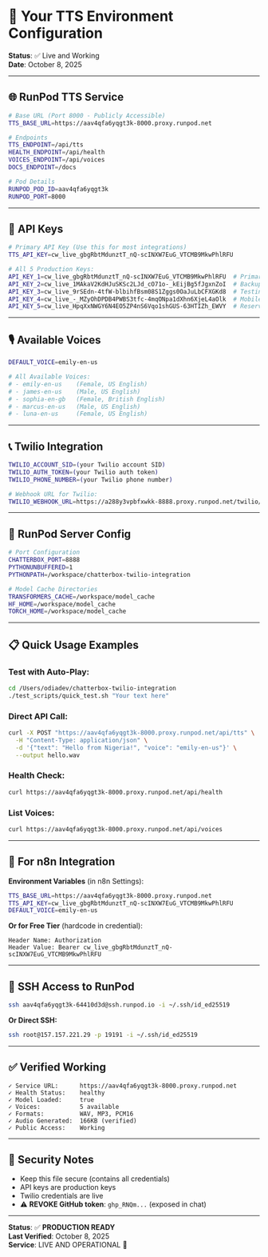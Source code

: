 # 🔑 Your TTS Environment Configuration

**Status**: ✅ Live and Working  
**Date**: October 8, 2025

---

## 🌐 **RunPod TTS Service**

```bash
# Base URL (Port 8000 - Publicly Accessible)
TTS_BASE_URL=https://aav4qfa6yqgt3k-8000.proxy.runpod.net

# Endpoints
TTS_ENDPOINT=/api/tts
HEALTH_ENDPOINT=/api/health
VOICES_ENDPOINT=/api/voices
DOCS_ENDPOINT=/docs

# Pod Details
RUNPOD_POD_ID=aav4qfa6yqgt3k
RUNPOD_PORT=8000
```

---

## 🔑 **API Keys**

```bash
# Primary API Key (Use this for most integrations)
TTS_API_KEY=cw_live_gbgRbtMdunztT_nQ-scINXW7EuG_VTCMB9MkwPhlRFU

# All 5 Production Keys:
API_KEY_1=cw_live_gbgRbtMdunztT_nQ-scINXW7EuG_VTCMB9MkwPhlRFU  # Primary
API_KEY_2=cw_live_1MAkaV2KdHJuSKSc2LJd_cO71o-_kEijBg5fJgxnZoI  # Backup
API_KEY_3=cw_live_9rSEdn-4tfW-blbihfBsm08S1Zggs0OaJuLbCFXGKd8  # Testing
API_KEY_4=cw_live_-_MZyOhDPDB4PWBS3tfc-4mqONpa1dXhn6XjeL4aOlk  # Mobile
API_KEY_5=cw_live_HpqXxNWGY6N4EO5ZP4nS6Vqo1shGUS-63HTIZh_EWVY  # Reserve
```

---

## 🎙️ **Available Voices**

```bash
DEFAULT_VOICE=emily-en-us

# All Available Voices:
# - emily-en-us    (Female, US English)
# - james-en-us    (Male, US English)
# - sophia-en-gb   (Female, British English)
# - marcus-en-us   (Male, US English)
# - luna-en-us     (Female, US English)
```

---

## 📞 **Twilio Integration**

```bash
TWILIO_ACCOUNT_SID=(your Twilio account SID)
TWILIO_AUTH_TOKEN=(your Twilio auth token)
TWILIO_PHONE_NUMBER=(your Twilio phone number)

# Webhook URL for Twilio:
TWILIO_WEBHOOK_URL=https://a288y3vpbfxwkk-8888.proxy.runpod.net/twilio/voice
```

---

## 🔧 **RunPod Server Config**

```bash
# Port Configuration
CHATTERBOX_PORT=8888
PYTHONUNBUFFERED=1
PYTHONPATH=/workspace/chatterbox-twilio-integration

# Model Cache Directories
TRANSFORMERS_CACHE=/workspace/model_cache
HF_HOME=/workspace/model_cache
TORCH_HOME=/workspace/model_cache
```

---

## 📋 **Quick Usage Examples**

### Test with Auto-Play:
```bash
cd /Users/odiadev/chatterbox-twilio-integration
./test_scripts/quick_test.sh "Your text here"
```

### Direct API Call:
```bash
curl -X POST "https://aav4qfa6yqgt3k-8000.proxy.runpod.net/api/tts" \
  -H "Content-Type: application/json" \
  -d '{"text": "Hello from Nigeria!", "voice": "emily-en-us"}' \
  --output hello.wav
```

### Health Check:
```bash
curl https://aav4qfa6yqgt3k-8000.proxy.runpod.net/api/health
```

### List Voices:
```bash
curl https://aav4qfa6yqgt3k-8000.proxy.runpod.net/api/voices
```

---

## 🔄 **For n8n Integration**

**Environment Variables** (in n8n Settings):
```bash
TTS_BASE_URL=https://aav4qfa6yqgt3k-8000.proxy.runpod.net
TTS_API_KEY=cw_live_gbgRbtMdunztT_nQ-scINXW7EuG_VTCMB9MkwPhlRFU
DEFAULT_VOICE=emily-en-us
```

**Or for Free Tier** (hardcode in credential):
```
Header Name: Authorization
Header Value: Bearer cw_live_gbgRbtMdunztT_nQ-scINXW7EuG_VTCMB9MkwPhlRFU
```

---

## 🎯 **SSH Access to RunPod**

```bash
ssh aav4qfa6yqgt3k-64410d3d@ssh.runpod.io -i ~/.ssh/id_ed25519
```

**Or Direct SSH:**
```bash
ssh root@157.157.221.29 -p 19191 -i ~/.ssh/id_ed25519
```

---

## ✅ **Verified Working**

```
✓ Service URL:      https://aav4qfa6yqgt3k-8000.proxy.runpod.net
✓ Health Status:    healthy
✓ Model Loaded:     true
✓ Voices:           5 available
✓ Formats:          WAV, MP3, PCM16
✓ Audio Generated:  166KB (verified)
✓ Public Access:    Working
```

---

## 🔐 **Security Notes**

- Keep this file secure (contains all credentials)
- API keys are production keys
- Twilio credentials are live
- ⚠️ **REVOKE GitHub token**: `ghp_RNQm...` (exposed in chat)

---

**Status**: ✅ **PRODUCTION READY**  
**Last Verified**: October 8, 2025  
**Service**: LIVE AND OPERATIONAL 🎉

